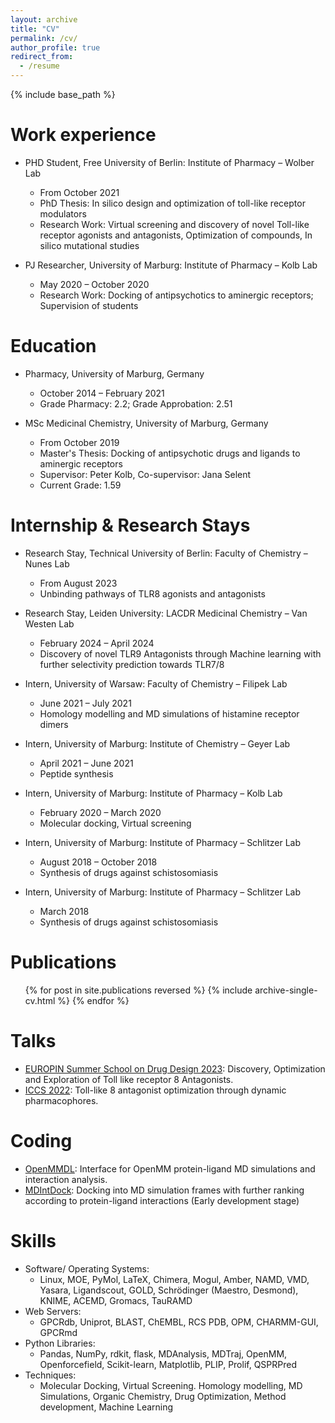 ```yaml
---
layout: archive
title: "CV"
permalink: /cv/
author_profile: true
redirect_from:
  - /resume
---
```


{% include base_path %}

Work experience
======
* PHD Student, Free University of Berlin: Institute of Pharmacy – Wolber Lab
  * From October 2021
  * PhD Thesis: In silico design and optimization of toll-like receptor modulators
  * Research Work: Virtual screening and discovery of novel Toll-like receptor agonists and antagonists, Optimization of compounds, In silico mutational studies 

* PJ Researcher, University of Marburg: Institute of Pharmacy – Kolb Lab
  * May 2020 – October 2020
  * Research Work: Docking of antipsychotics to aminergic receptors; Supervision of students

Education
======
* Pharmacy, University of Marburg, Germany
  * October 2014 – February 2021
  * Grade Pharmacy: 2.2; Grade Approbation: 2.51
 
* MSc Medicinal Chemistry, University of Marburg, Germany
  * From October 2019
  * Master's Thesis: Docking of antipsychotic drugs and ligands to aminergic receptors
  * Supervisor: Peter Kolb, Co-supervisor: Jana Selent
  * Current Grade: 1.59

Internship & Research Stays
======
* Research Stay, Technical University of Berlin: Faculty of Chemistry – Nunes Lab
  * From August 2023
  * Unbinding pathways of TLR8 agonists and antagonists

* Research Stay, Leiden University: LACDR Medicinal Chemistry – Van Westen Lab
  * February 2024 – April 2024
  * Discovery of novel TLR9 Antagonists through Machine learning with further selectivity prediction towards TLR7/8

* Intern, University of Warsaw: Faculty of Chemistry – Filipek Lab
  * June 2021 – July 2021
  * Homology modelling and MD simulations of histamine receptor dimers

* Intern, University of Marburg: Institute of Chemistry – Geyer Lab
  * April 2021 – June 2021
  * Peptide synthesis
 
* Intern, University of Marburg: Institute of Pharmacy – Kolb Lab
  * February 2020 – March 2020
  * Molecular docking, Virtual screening

* Intern, University of Marburg: Institute of Pharmacy – Schlitzer Lab
  * August 2018 – October 2018
  * Synthesis of drugs against schistosomiasis

* Intern, University of Marburg: Institute of Pharmacy – Schlitzer Lab
  * March 2018
  * Synthesis of drugs against schistosomiasis
  
Publications
======
  <ul>{% for post in site.publications reversed %}
    {% include archive-single-cv.html %}
  {% endfor %}</ul>
  
Talks
======
* [EUROPIN Summer School on Drug Design 2023](https://pharminfo.univie.ac.at/summerschool/2023/): Discovery, Optimization and Exploration of Toll like receptor 8 Antagonists.
* [ICCS 2022](https://iccs-nl.org/): Toll-like 8 antagonist optimization through dynamic pharmacophores.
  
Coding
======
* [OpenMMDL](https://github.com/wolberlab/OpenMMDL): Interface for OpenMM protein-ligand MD simulations and interaction analysis.
* [MDIntDock](https://github.com/talagayev/MDIntDock): Docking into MD simulation frames with further ranking according to protein-ligand interactions (Early development stage)

Skills
======
* Software/ Operating Systems:
  * Linux, MOE, PyMol, LaTeX, Chimera, Mogul, Amber, NAMD, VMD, Yasara, Ligandscout, GOLD, Schrödinger (Maestro, Desmond), KNIME, ACEMD, Gromacs, TauRAMD
* Web Servers:
  *  GPCRdb, Uniprot, BLAST, ChEMBL, RCS PDB, OPM, CHARMM-GUI, GPCRmd
* Python Libraries:
  *   Pandas, NumPy, rdkit, flask, MDAnalysis, MDTraj, OpenMM, Openforcefield, Scikit-learn, Matplotlib, PLIP, Prolif, QSPRPred
* Techniques:
  *  Molecular Docking, Virtual Screening. Homology modelling, MD Simulations, Organic Chemistry, Drug Optimization, Method development, Machine Learning
  
